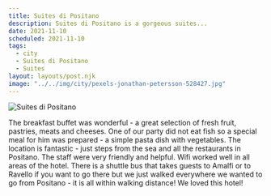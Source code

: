 ```yaml
---
title: Suites di Positano
description: Suites di Positano is a gorgeous suites...
date: 2021-11-10
scheduled: 2021-11-10
tags:
  - city
  - Suites di Positano
  - Suites
layout: layouts/post.njk
image: "../../img/city/pexels-jonathan-petersson-528427.jpg"
---
```


![Suites di Positano](../../img/city/pexels-jonathan-petersson-528427.jpg)

The breakfast buffet was wonderful - a great selection of fresh fruit, pastries, meats and cheeses. One of our party did not eat fish so a special meal for him was prepared - a simple pasta dish with vegetables. The location is fantastic - just steps from the sea and all the restaurants in Positano. The staff were very friendly and helpful. Wifi worked well in all areas of the hotel. There is a shuttle bus that takes guests to Amalfi or to Ravello if you want to go there but we just walked everywhere we wanted to go from Positano - it is all within walking distance! We loved this hotel!

